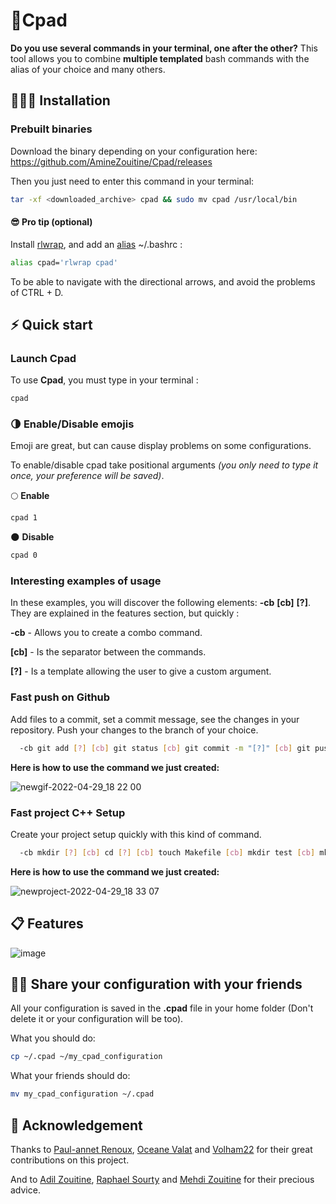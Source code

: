 #  📝Cpad

**Do you use several commands in your terminal, one after the other?** This tool allows you to combine **multiple templated** bash commands with the alias of your choice and many others.

## 👨🏽‍💻 Installation
### Prebuilt binaries
Download the binary depending on your configuration here: https://github.com/AmineZouitine/Cpad/releases

Then you just need to enter this command in your terminal:
```sh
tar -xf <downloaded_archive> cpad && sudo mv cpad /usr/local/bin
````
#### 😎 Pro tip (optional)
Install [rlwrap](https://github.com/hanslub42/rlwrap), and add an [alias](https://www.cyberciti.biz/faq/create-permanent-bash-alias-linux-unix/) ~/.bashrc :
```sh
alias cpad='rlwrap cpad'
```
To be able to navigate with the directional arrows, and avoid the problems of CTRL + D. 

## ⚡️ Quick start

### Launch Cpad

To use **Cpad**, you must type in your terminal :
```sh
cpad
```

### 🌗 Enable/Disable emojis 
Emoji are great, but can cause display problems on some configurations.

To enable/disable cpad take positional arguments *(you only need to type it once, your preference will be saved)*.

🌕 **Enable**

```sh
cpad 1 
```

🌑 **Disable**

```sh
cpad 0
```
### Interesting examples of usage

In these examples, you will discover the following elements: **-cb** **[cb]** **[?]**.
They are explained in the features section, but quickly :

**-cb** - Allows you to create a combo command.

**[cb]** - Is the separator between the commands.

**[?]** - Is a template allowing the user to give a custom argument.

### Fast push on Github
Add files to a commit, set a commit message, see the changes in your repository. Push your changes to the branch of your choice.
```sh
  -cb git add [?] [cb] git status [cb] git commit -m "[?]" [cb] git push origin [?] [cb] git checkout main
```


 **Here is how to use the command we just created:**

![newgif-2022-04-29_18 22 00](https://user-images.githubusercontent.com/53370597/165984987-a9e0a7a2-6837-426c-8cae-70e3e5d8245e.gif)

### Fast project C++ Setup
Create your project setup quickly with this kind of command.
```sh
  -cb mkdir [?] [cb] cd [?] [cb] touch Makefile [cb] mkdir test [cb] mkdir -p src/header [cb] touch src/main.cc
```

**Here is how to use the command we just created:** 

![newproject-2022-04-29_18 33 07](https://user-images.githubusercontent.com/53370597/165987189-56cb58b4-0c32-4eff-916f-0f56af0e4a84.gif)


## 📋 Features

![image](https://user-images.githubusercontent.com/53370597/165990358-fbe50e30-a930-47ba-93c1-735f811cc45b.png)

## 👏🏼 Share your configuration with your friends

All your configuration is saved in the **.cpad** file in your home folder (Don't delete it or your configuration will be too).

What you should do:

```sh
cp ~/.cpad ~/my_cpad_configuration
```
What your friends should do:

```sh
mv my_cpad_configuration ~/.cpad
```


## 💞 Acknowledgement

Thanks to [Paul-annet Renoux](https://github.com/DashPolo), [Oceane Valat](https://github.com/oceane-vlt) and [Volham22](https://github.com/Volham22) for their great contributions on this project.

And to [Adil Zouitine](https://github.com/AdilZouitine), [Raphael Sourty](https://github.com/raphaelsty) and [Mehdi Zouitine](https://github.com/MehdiZouitine) for their precious advice.
